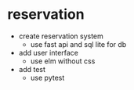 # reservation
- create reservation system
  - use fast api and sql lite for db
- add user interface
  - use elm without css
- add test
  - use pytest